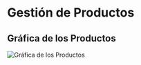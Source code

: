 # Gestión de Productos

## Gráfica de los Productos
![Gráfica de los Productos](assets/grafica_de_los_productos.png)


